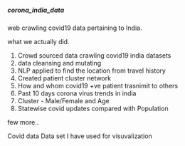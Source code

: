 ##### corona_india_data
web crawling covid19 data pertaining to India. 

what we actually did.
1. Crowd sourced data crawling covid19 india datasets
2. data cleansing and mutating
3. NLP applied to find the location from travel history 
4. Created patient cluster network
5. How and whom covid19 +ve patient trasnimit to others
6. Past 10 days corona virus trends in india
7. Cluster - Male/Female and Age
8. Statewise covid updates compared with Population 

few more.. 

Covid data Data set I have used for visuvalization
